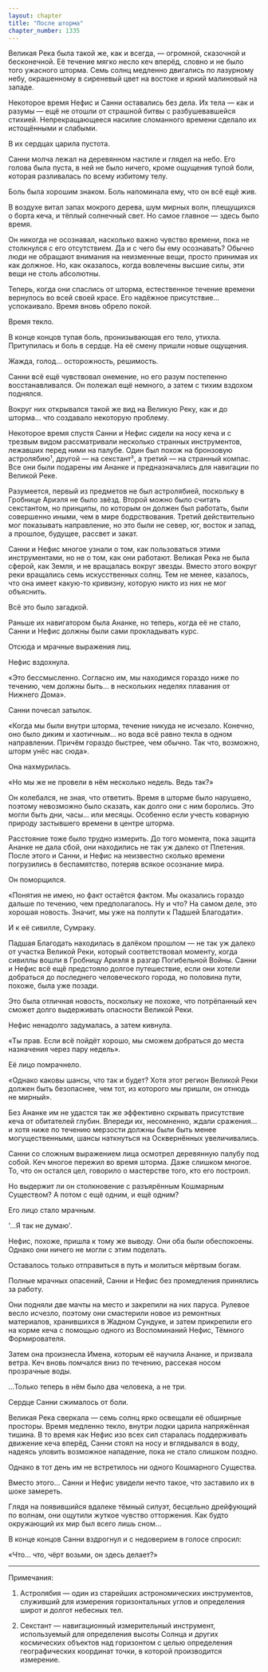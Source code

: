 ```yaml
---
layout: chapter
title: "После шторма"
chapter_number: 1335
---
```


Великая Река была такой же, как и всегда, — огромной, сказочной и бесконечной. Её течение мягко несло кеч вперёд, словно и не было того ужасного шторма. Семь солнц медленно двигались по лазурному небу, окрашенному в сиреневый цвет на востоке и яркий малиновый на западе.

Некоторое время Нефис и Санни оставались без дела. Их тела — как и разумы — ещё не отошли от страшной битвы с разбушевавшейся стихией. Непрекращающееся насилие сломанного времени сделало их истощёнными и слабыми.

В их сердцах царила пустота.

Санни молча лежал на деревянном настиле и глядел на небо. Его голова была пуста, в ней не было ничего, кроме ощущения тупой боли, которая разливалась по всему избитому телу.

Боль была хорошим знаком. Боль напоминала ему, что он всё ещё жив.

В воздухе витал запах мокрого дерева, шум мирных волн, плещущихся о борта кеча, и тёплый солнечный свет. Но самое главное — здесь было время.

Он никогда не осознавал, насколько важно чувство времени, пока не столкнулся с его отсутствием. Да и с чего бы ему осознавать? Обычно люди не обращают внимания на неизменные вещи, просто принимая их как должное. Но, как оказалось, когда вовлечены высшие силы, эти вещи не столь абсолютны.

Теперь, когда они спаслись от шторма, естественное течение времени вернулось во всей своей красе. Его надёжное присутствие... успокаивало. Время вновь обрело покой.

Время текло.

В конце концов тупая боль, пронизывающая его тело, утихла. Притупилась и боль в сердце. На её смену пришли новые ощущения.

Жажда, голод... осторожность, решимость.

Санни всё ещё чувствовал онемение, но его разум постепенно восстанавливался. Он полежал ещё немного, а затем с тихим вздохом поднялся.

Вокруг них открывался такой же вид на Великую Реку, как и до шторма... что создавало некоторую проблему.

Некоторое время спустя Санни и Нефис сидели на носу кеча и с трезвым видом рассматривали несколько странных инструментов, лежавших перед ними на палубе. Один был похож на бронзовую астролябию¹, другой — на секстант², а третий — на странный компас. Все они были подарены им Ананке и предназначались для навигации по Великой Реке.

Разумеется, первый из предметов не был астролябией, поскольку в Гробнице Ариэля не было звёзд. Второй можно было считать секстантом, но принципы, по которым он должен был работать, были совершенно иными, чем в мире бодрствования. Третий действительно мог показывать направление, но это были не север, юг, восток и запад, а прошлое, будущее, рассвет и закат.

Санни и Нефис многое узнали о том, как пользоваться этими инструментами, но не о том, как они работают. Великая Река не была сферой, как Земля, и не вращалась вокруг звезды. Вместо этого вокруг реки вращались семь искусственных солнц. Тем не менее, казалось, что она имеет какую-то кривизну, которую никто из них не мог объяснить.

Всё это было загадкой.

Раньше их навигатором была Ананке, но теперь, когда её не стало, Санни и Нефис должны были сами прокладывать курс.

Отсюда и мрачные выражения лиц.

Нефис вздохнула.

«Это бессмысленно. Согласно им, мы находимся гораздо ниже по течению, чем должны быть... в нескольких неделях плавания от Нижнего Дома».

Санни почесал затылок.

«Когда мы были внутри шторма, течение никуда не исчезало. Конечно, оно было диким и хаотичным... но вода всё равно текла в одном направлении. Причём гораздо быстрее, чем обычно. Так что, возможно, шторм унёс нас сюда».

Она нахмурилась.

«Но мы же не провели в нём несколько недель. Ведь так?»

Он колебался, не зная, что ответить. Время в шторме было нарушено, поэтому невозможно было сказать, как долго они с ним боролись. Это могли быть дни, часы... или месяцы. Особенно если учесть коварную природу застывшего времени в центре шторма.

Расстояние тоже было трудно измерить. До того момента, пока защита Ананке не дала сбой, они находились не так уж далеко от Плетения. После этого и Санни, и Нефис на неизвестно сколько времени погрузились в беспамятство, потеряв всякое осознание мира.

Он поморщился.

«Понятия не имею, но факт остаётся фактом. Мы оказались гораздо дальше по течению, чем предполагалось. Ну и что? На самом деле, это хорошая новость. Значит, мы уже на полпути к Падшей Благодати».

И к её сивилле, Сумраку.

Падшая Благодать находилась в далёком прошлом — не так уж далеко от участка Великой Реки, который соответствовал моменту, когда сивиллы вошли в Гробницу Ариэля в разгар Погибельной Войны. Санни и Нефис всё ещё предстояло долгое путешествие, если они хотели добраться до последнего человеческого города, но половина пути, похоже, была уже позади.

Это была отличная новость, поскольку не похоже, что потрёпанный кеч сможет долго выдерживать опасности Великой Реки.

Нефис ненадолго задумалась, а затем кивнула.

«Ты прав. Если всё пойдёт хорошо, мы сможем добраться до места назначения через пару недель».

Её лицо помрачнело.

«Однако каковы шансы, что так и будет? Хотя этот регион Великой Реки должен быть безопаснее, чем тот, из которого мы пришли, он отнюдь не мирный».

Без Ананке им не удастся так же эффективно скрывать присутствие кеча от обитателей глубин. Впереди их, несомненно, ждали сражения... и хотя ниже по течению мерзости должны были быть менее могущественными, шансы наткнуться на Осквернённых увеличивались.

Санни со сложным выражением лица осмотрел деревянную палубу под собой. Кеч многое пережил во время шторма. Даже слишком многое. То, что он остался цел, говорило о мастерстве того, кто его построил.

Но выдержит ли он столкновение с разъярённым Кошмарным Существом? А потом с ещё одним, и ещё одним?

Его лицо стало мрачным.

'...Я так не думаю'.

Нефис, похоже, пришла к тому же выводу. Они оба были обеспокоены. Однако они ничего не могли с этим поделать.

Оставалось только отправиться в путь и молиться мёртвым богам.

Полные мрачных опасений, Санни и Нефис без промедления принялись за работу.

Они подняли две мачты на место и закрепили на них паруса. Рулевое весло исчезло, поэтому они смастерили новое из ремонтных материалов, хранившихся в Жадном Сундуке, и затем прикрепили его на корме кеча с помощью одного из Воспоминаний Нефис, Тёмного Формирователя.

Затем она произнесла Имена, которым её научила Ананке, и призвала ветра. Кеч вновь помчался вниз по течению, рассекая носом прозрачные воды.

...Только теперь в нём было два человека, а не три.

Сердце Санни сжималось от боли.

Великая Река сверкала — семь солнц ярко освещали её обширные просторы. Время медленно текло, внутри лодки царила напряжённая тишина. В то время как Нефис изо всех сил старалась поддерживать движение кеча вперёд, Санни стоял на носу и вглядывался в воду, надеясь уловить возможное нападение, пока не стало слишком поздно.

Однако в тот день им не встретилось ни одного Кошмарного Существа.

Вместо этого... Санни и Нефис увидели нечто такое, что заставило их в шоке замереть.

Глядя на появившийся вдалеке тёмный силуэт, бесцельно дрейфующий по волнам, они ощутили жуткое чувство отторжения. Как будто окружающий их мир был всего лишь сном...

В конце концов Санни вздрогнул и с недоверием в голосе спросил:

«Что... что, чёрт возьми, он здесь делает?»

***

Примечания:

1. Астролябия — один из старейших астрономических инструментов, служивший для измерения горизонтальных углов и определения широт и долгот небесных тел.

2. Секстант — навигационный измерительный инструмент, используемый для определения высоты Солнца и других космических объектов над горизонтом с целью определения географических координат точки, в которой производится измерение.